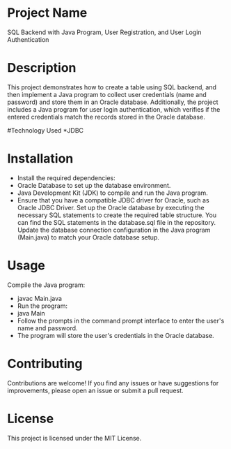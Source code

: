 # Project Name
SQL Backend with Java Program, User Registration, and User Login Authentication

# Description
This project demonstrates how to create a table using SQL backend, and then implement a Java program to collect user credentials (name and password) and store them in an Oracle database. Additionally, the project includes a Java program for user login authentication, which verifies if the entered credentials match the records stored in the Oracle database.

#Technology Used
*JDBC

# Installation
* Install the required dependencies:
* Oracle Database to set up the database environment.
* Java Development Kit (JDK) to compile and run the Java program.
* Ensure that you have a compatible JDBC driver for Oracle, such as Oracle JDBC Driver.
Set up the Oracle database by executing the necessary SQL statements to create the required table structure. You can find the SQL statements in the database.sql file in the repository.
Update the database connection configuration in the Java program (Main.java) to match your Oracle database setup.

# Usage
  Compile the Java program:
* javac Main.java
* Run the program:
* java Main
* Follow the prompts in the command prompt interface to enter the user's name and password.
* The program will store the user's credentials in the Oracle database.

# Contributing
  Contributions are welcome! If you find any issues or have suggestions for improvements, please open an issue or submit a pull request.

# License
  This project is licensed under the MIT License.
